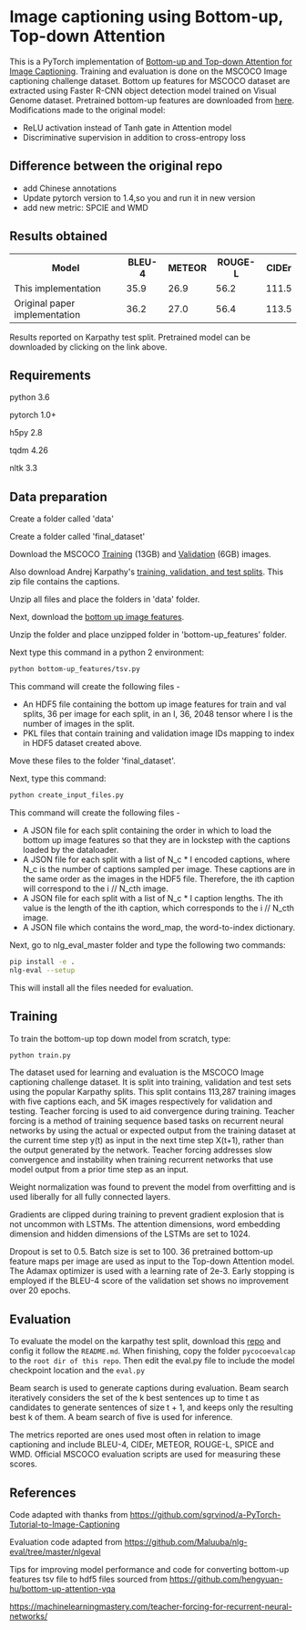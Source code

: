 #  Image captioning using Bottom-up, Top-down Attention

This is a PyTorch implementation of [ Bottom-up and Top-down Attention for Image Captioning](http://www.panderson.me/up-down-attention). Training and evaluation is done on the MSCOCO Image captioning challenge dataset. Bottom up features for MSCOCO dataset are extracted using Faster R-CNN object detection model trained on Visual Genome dataset. Pretrained bottom-up features are downloaded from [here](https://github.com/peteanderson80/bottom-up-attention). Modifications made to the original model:

*   ReLU activation instead of Tanh gate in Attention model
*   Discriminative supervision in addition to cross-entropy loss
## Difference between the original repo
- add Chinese annotations
- Update pytorch version to 1.4,so you and run it in new version
- add new metric: SPCIE and WMD

##  Results obtained 

<table class="tg">
  <tr>
    <th>Model</th>
    <th>BLEU-4</th>
    <th>METEOR</th>
    <th>ROUGE-L</th>
    <th>CIDEr</th>
  </tr>
  <tr>
    <td>This implementation</td>
    <td>35.9</td>
    <td>26.9</td>
    <td>56.2</td>
    <td>111.5</td>
  </tr>
  <tr>
    <td>Original paper implementation</td>
    <td>36.2</td>
    <td>27.0</td>
    <td>56.4</td>
    <td>113.5</td>
    </tr>
</table>

Results reported on Karpathy test split. Pretrained model can be downloaded by clicking on the link above.

##  Requirements 

python 3.6

pytorch 1.0+

h5py 2.8

tqdm 4.26

nltk 3.3

##  Data preparation 

Create a folder called 'data'

Create a folder called 'final_dataset'

Download the MSCOCO [Training](http://images.cocodataset.org/zips/train2014.zip) (13GB)  and [Validation](http://images.cocodataset.org/zips/val2014.zip) (6GB)  images. 

Also download Andrej Karpathy's [training, validation, and test splits](http://cs.stanford.edu/people/karpathy/deepimagesent/caption_datasets.zip). This zip file contains the captions.

Unzip all files and place the folders in 'data' folder.

Next, download the [bottom up image features](https://imagecaption.blob.core.windows.net/imagecaption/trainval_36.zip).

Unzip the folder and place unzipped folder in 'bottom-up_features' folder.  

Next type this command in a python 2 environment: 
```bash
python bottom-up_features/tsv.py
```

This command will create the following files - 

*   An HDF5 file containing the bottom up image features for train and val splits, 36 per image for each split, in an I, 36, 2048 tensor where I is the number of images in the split.
*   PKL files that contain training and validation image IDs mapping to index in HDF5 dataset created above.

Move these files to the folder 'final_dataset'.

Next, type this command: 
```bash
python create_input_files.py
```

This command will create the following files - 

*   A JSON file for each split containing the order in which to load the bottom up image features so that they are in lockstep with the captions loaded by the dataloader.
*   A JSON file for each split with a list of N_c * I encoded captions, where N_c is the number of captions sampled per image. These captions are in the same order as the images in the HDF5 file. Therefore, the ith caption will correspond to the i // N_cth image.
*   A JSON file for each split with a list of N_c * I caption lengths. The ith value is the length of the ith caption, which corresponds to the i // N_cth image.
*   A JSON file which contains the word_map, the word-to-index dictionary.

Next, go to nlg_eval_master folder and type the following two commands:
```bash
pip install -e .
nlg-eval --setup
```
This will install all the files needed for evaluation.

##  Training 

To train the bottom-up top down model from scratch, type:
```bash
python train.py
```

The dataset used for learning and evaluation is the MSCOCO Image captioning challenge dataset. It is split into training, validation and test sets using the popular Karpathy splits. This split contains 113,287 training images with five captions each, and 5K images respectively for validation and testing. Teacher forcing is used to aid convergence during training. Teacher forcing is a method of training sequence based tasks on recurrent neural networks by using the actual or expected output from the training dataset at the current time step y(t) as input in the next time step X(t+1), rather than the output generated by the network. Teacher forcing addresses slow convergence and instability when training recurrent networks that use model output from a prior time step as an input.

Weight normalization was found to prevent the model from overfitting and is used liberally for all fully connected layers.

Gradients are clipped during training to prevent gradient explosion that is not uncommon with LSTMs. The attention dimensions, word embedding dimension and hidden dimensions of the LSTMs are set to 1024.

Dropout is set to 0.5. Batch size is set to 100. 36 pretrained bottom-up feature maps per image are used as input to the Top-down Attention model. The Adamax optimizer is used with a learning rate of 2e-3. Early stopping is employed if the BLEU-4 score of the validation set shows no improvement over 20 epochs.

##  Evaluation 

To evaluate the model on the karpathy test split, download this [repo](https://github.com/EricWWWW/image-caption-metrics) and config it follow the `README.md`. When finishing, copy the folder `pycocoevalcap` to the `root dir of this repo`. Then edit the eval.py file to include the model checkpoint location and the `eval.py`

Beam search is used to generate captions during evaluation. Beam search iteratively considers the set of the k best sentences up to time t as candidates to generate sentences of size t + 1, and keeps only the resulting best k of them. A beam search of five is used for inference.

The metrics reported are ones used most often in relation to image captioning and include BLEU-4, CIDEr, METEOR, ROUGE-L, SPICE and WMD. Official MSCOCO evaluation scripts are used for measuring these scores.

## References

Code adapted with thanks from https://github.com/sgrvinod/a-PyTorch-Tutorial-to-Image-Captioning

Evaluation code adapted from https://github.com/Maluuba/nlg-eval/tree/master/nlgeval

Tips for improving model performance and code for converting bottom-up features tsv file to hdf5 files sourced from https://github.com/hengyuan-hu/bottom-up-attention-vqa

https://machinelearningmastery.com/teacher-forcing-for-recurrent-neural-networks/
